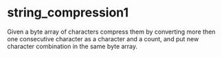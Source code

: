 # string_compression1

Given a byte array of characters compress them by converting more then one consecutive character
as a character and a count, and put new character combination in the same byte array.
